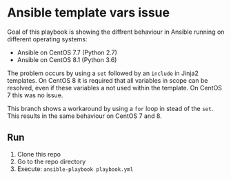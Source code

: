 # Ansible template vars issue

Goal of this playbook is showing the diffrent behaviour in Ansible running on different operating systems:

* Ansible on CentOS 7.7 (Python 2.7)
* Ansible on CentOS 8.1 (Python 3.6)

The problem occurs by using a `set` followed by an `include` in Jinja2 templates.
On CentOS 8 it is required that all variables in scope can be resolved, even if these variables a not used within the template.
On CentOS 7 this was no issue.

This branch shows a workaround by using a `for` loop in stead of the `set`. This results in the same behaviour on CentOS 7 and 8.


## Run

1. Clone this repo
2. Go to the repo directory
3. Execute: `ansible-playbook playbook.yml`
